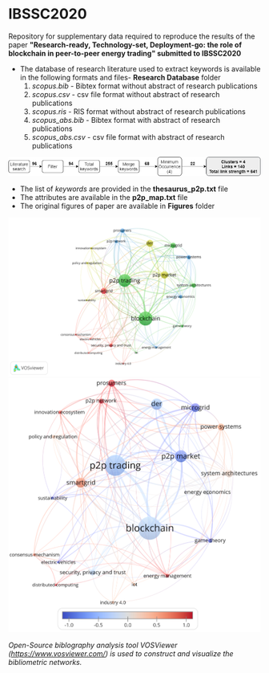 # IBSSC2020
Repository for supplementary data required to reproduce the results of the paper **"Research-ready, Technology-set, Deployment-go: the role of blockchain in peer-to-peer energy trading" submitted to IBSSC2020**

* The database of research literature used to extract keywords is available in the following formats and files- **Research Database** folder
  1) _scopus.bib_ - Bibtex format without abstract of research publications
  2) _scopus.csv_ - csv file format without abstract of research publications
  3) _scopus.ris_ - RIS format without abstract of research publications
  4) _scopus_abs.bib_ - Bibtex format with abstract of research publications
  5) _scopus_abs.csv_ - csv file format with abstract of research publications

![Figure 1a: Literature search flow and keywords extraction](/Figures/lit_search.png)

* The list of _keywords_ <merged keywords> are provided in the **thesaurus_p2p.txt** file
* The attributes are available in the **p2p_map.txt** file 
* The original figures of paper are available in **Figures** folder

![Figure 1b: Linkages between keywords with OCCURANCE >= 3](/Figures/p2p_net.png)
![Figure 1c: Chronology of research publications having keywords with OCCURANCE >= 3](/Figures/p2p_pub_year.png)
 
_Open-Source biblography analysis tool VOSViewer (https://www.vosviewer.com/) is used to construct and visualize the bibliometric networks._ 
